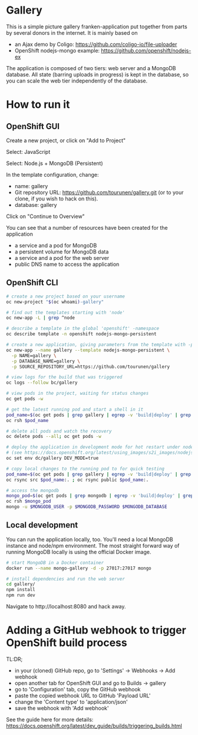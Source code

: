 # Gallery 

This is a simple picture gallery franken-application put together from parts by several
donors in the internet. It is mainly based on 

- an Ajax demo by Coligo: https://github.com/coligo-io/file-uploader
- OpenShift nodejs-mongo example: https://github.com/openshift/nodejs-ex

The application is composed of two tiers: web server and a MongoDB 
database. All state (barring uploads in progress) is kept in the database,
so you can scale the web tier independently of the database.

# How to run it

## OpenShift GUI

Create a new project, or click on "Add to Project"

Select: JavaScript

Select: Node.js + MongoDB (Persistent)

In the template configuration, change:

- name: gallery
- Git repository URL: https://github.com/tourunen/gallery.git (or to your clone, if you wish to hack on this).
- database: gallery

Click on "Continue to Overview"

You can see that a number of resources have been created for the application

- a service and a pod for MongoDB
- a persistent volume for MongoDB data
- a service and a pod for the web server
- public DNS name to access the application

## OpenShift CLI

```bash
# create a new project based on your username
oc new-project "$(oc whoami)-gallery"

# find out the templates starting with 'node'
oc new-app -L | grep ^node

# describe a template in the global 'openshift' -namespace
oc describe template -n openshift nodejs-mongo-persistent

# create a new application, giving parameters from the template with -p
oc new-app --name gallery --template nodejs-mongo-persistent \
  -p NAME=gallery \
  -p DATABASE_NAME=gallery \
  -p SOURCE_REPOSITORY_URL=https://github.com/tourunen/gallery

# view logs for the build that was triggered
oc logs --follow bc/gallery

# view pods in the project, waiting for status changes
oc get pods -w

# get the latest running pod and start a shell in it
pod_name=$(oc get pods | grep gallery | egrep -v 'build|deploy' | grep Running | cut -d " " -f 1) && echo $pod_name
oc rsh $pod_name

# delete all pods and watch the recovery
oc delete pods --all; oc get pods -w

# deploy the application in development mode for hot restart under nodemon 
# (see https://docs.openshift.org/latest/using_images/s2i_images/nodejs.html#nodejs-configuration)
oc set env dc/gallery DEV_MODE=true

# copy local changes to the running pod to for quick testing
pod_name=$(oc get pods | grep gallery | egrep -v 'build|deploy' | grep Running | cut -d " " -f 1) && echo $pod_name
oc rsync src $pod_name:. ; oc rsync public $pod_name:.

# access the mongodb 
mongo_pod=$(oc get pods | grep mongodb | egrep -v 'build|deploy' | grep Running | cut -d " " -f 1) && echo $mongo_pod
oc rsh $mongo_pod
mongo -u $MONGODB_USER -p $MONGODB_PASSWORD $MONGODB_DATABASE
```

## Local development

You can run the application locally, too. You'll need a local MongoDB instance and node/npm environment. The
most straight forward way of running MongoDB locally is using the official Docker image.

```bash
# start MongoDB in a Docker container
docker run --name mongo-gallery -d -p 27017:27017 mongo

# install dependencies and run the web server
cd gallery/
npm install
npm run dev
```

Navigate to http://localhost:8080 and hack away.

# Adding a GitHub webhook to trigger OpenShift build process

TL:DR; 

- in your (cloned) GitHub repo, go to 'Settings' -> Webhooks -> Add webhook
- open another tab for OpenShift GUI and go to Builds -> gallery
- go to 'Configuration' tab, copy the GitHub webhook
- paste the copied webhook URL to GitHub 'Payload URL'
- change the 'Content type' to 'application/json'
- save the webhook with 'Add webhook'

See the guide here for more details: https://docs.openshift.org/latest/dev_guide/builds/triggering_builds.html
